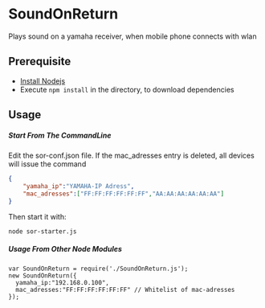 SoundOnReturn
=============

Plays sound on a yamaha receiver, when mobile phone connects with wlan

## Prerequisite
- [Install Nodejs](http://nodejs.org/)
- Execute `npm install` in the directory, to download dependencies

## Usage
##### Start From The CommandLine

Edit the sor-conf.json file. If the mac_adresses entry is deleted, all devices will issue the command

```json
{
    "yamaha_ip":"YAMAHA-IP Adress",
	"mac_adresses":["FF:FF:FF:FF:FF:FF","AA:AA:AA:AA:AA:AA"]
}
```
Then start it with:
    
    node sor-starter.js

  

##### Usage From Other Node Modules

    var SoundOnReturn = require('./SoundOnReturn.js');
    new SoundOnReturn({
      yamaha_ip:"192.168.0.100",
      mac_adresses:"FF:FF:FF:FF:FF:FF" // Whitelist of mac-adresses
    });

